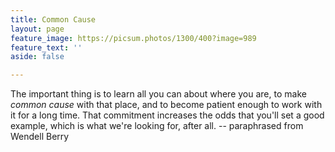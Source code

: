 ```yaml
---
title: Common Cause
layout: page
feature_image: https://picsum.photos/1300/400?image=989
feature_text: ''
aside: false

---
```

The important thing is to learn all you can about where you are, to make _common cause_ with that place, and to become patient enough to work with it for a long time. That commitment increases the odds that you'll set a good example, which is what we're looking for, after all. -- paraphrased from Wendell Berry